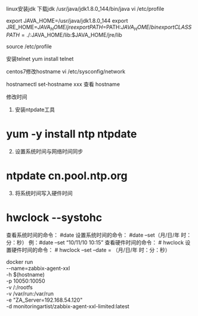linux安装jdk
下载jdk 
/usr/java/jdk1.8.0_144/bin/java
 vi /etc/profile


export JAVA_HOME=/usr/java/jdk1.8.0_144
export JRE_HOME=$JAVA_HOME/jre
export PATH=$PATH:$JAVA_HOME/bin
export CLASSPATH=./:$JAVA_HOME/lib:$JAVA_HOME/jre/lib

source /etc/profile


安装telnet
yum install telnet

centos7修改hostname
vi /etc/sysconfig/network

hostnamectl set-hostname xxx 
查看
hostname 


修改时间
1.  安装ntpdate工具
# yum -y install ntp ntpdate
2.  设置系统时间与网络时间同步
# ntpdate cn.pool.ntp.org
3.  将系统时间写入硬件时间
# hwclock --systohc
查看系统时间的命令： #date
设置系统时间的命令： #date –set（月/日/年 时：分：秒）
例：#date –set “10/11/10 10:15”
查看硬件时间的命令： # hwclock
设置硬件时间的命令： # hwclock –set –date = （月/日/年 时：分：秒）


docker run \
  --name=zabbix-agent-xxl \
  -h $(hostname) \
  -p 10050:10050 \
  -v /:/rootfs \
  -v /var/run:/var/run \
  -e "ZA_Server=192.168.54.120" \
  -d monitoringartist/zabbix-agent-xxl-limited:latest



